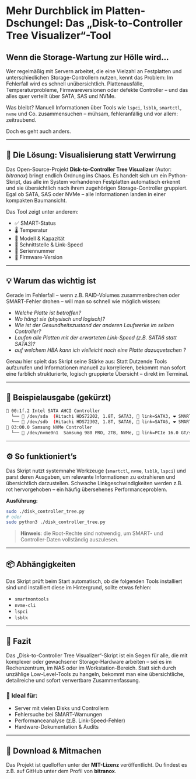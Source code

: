 # Mehr Durchblick im Platten-Dschungel: Das „Disk-to-Controller Tree Visualizer“-Tool

## Wenn die Storage-Wartung zur Hölle wird...

Wer regelmäßig mit Servern arbeitet, die eine Vielzahl an Festplatten und unterschiedlichen Storage-Controllern nutzen, kennt das Problem: Im Fehlerfall wird es schnell unübersichtlich. Plattenausfälle, Temperaturprobleme, Firmwareversionen oder defekte Controller – und das alles quer verteilt über SATA, SAS und NVMe.

Was bleibt? Manuell Informationen über Tools wie `lspci`, `lsblk`, `smartctl`, `nvme` und Co. zusammensuchen – mühsam, fehleranfällig und vor allem: zeitraubend.

Doch es geht auch anders.

---

## 🧹 Die Lösung: Visualisierung statt Verwirrung

Das Open-Source-Projekt **Disk-to-Controller Tree Visualizer** (Autor: *bitranox*) bringt endlich Ordnung ins Chaos. Es handelt sich um ein Python-Skript, das alle im System vorhandenen Festplatten automatisch erkennt und sie übersichtlich nach ihrem zugehörigen Storage-Controller gruppiert. Egal ob SATA, SAS oder NVMe – alle Informationen landen in einer kompakten Baumansicht.

Das Tool zeigt unter anderem:

* ✅ SMART-Status
* 🌡️ Temperatur
* 📆 Modell & Kapazität
* 🧲 Schnittstelle & Link-Speed
* 🔣 Seriennummer
* 🔧 Firmware-Version

---

## 💡 Warum das wichtig ist

Gerade im Fehlerfall – wenn z.B. RAID-Volumes zusammenbrechen oder SMART-Fehler drohen – will man so schnell wie möglich wissen:

* *Welche Platte ist betroffen?*
* *Wo hängt sie (physisch und logisch)?*
* *Wie ist der Gesundheitszustand der anderen Laufwerke im selben Controller?*
* *Laufen alle Platten mit der erwarteten Link-Speed (z.B. SATA6 statt SATA3)?*
* *auf welchem HBA kann ich vielleicht noch eine Platte dazuquetschen ?*

Genau hier spielt das Skript seine Stärke aus: Statt Dutzende Tools aufzurufen und Informationen manuell zu korrelieren, bekommt man sofort eine farblich strukturierte, logisch gruppierte Übersicht – direkt im Terminal.

---

## 📸 Beispielausgabe (gekürzt)

```bash
🎯 00:1f.2 Intel SATA AHCI Controller
  └── 📢 /dev/sda  (Hitachi HDS72202, 1.8T, SATA3, 🧹 link=SATA3, ❤️ SMART: ✅ , 🌡️ 42°C, 🔣 SN: JK11..., 🔧 FW: JKAOA3MA)
  └── 📢 /dev/sdb  (Hitachi HDS72302, 1.8T, SATA6, 🧹 link=SATA6, ❤️ SMART: ✅ , 🌡️ 39°C, ...)
🎯 03:00.0 Samsung NVMe Controller
  └── 📢 /dev/nvme0n1  Samsung 980 PRO, 2TB, NVMe, 🧹 link=PCIe 16.0 GT/s x4, ❤️ SMART: ✅ , 🌡️ 41°C, ...
```

---

## ⚙️ So funktioniert’s

Das Skript nutzt systemnahe Werkzeuge (`smartctl`, `nvme`, `lsblk`, `lspci`) und parst deren Ausgaben, um relevante Informationen zu extrahieren und übersichtlich darzustellen. Schwache Linkgeschwindigkeiten werden z.B. rot hervorgehoben – ein häufig übersehenes Performanceproblem.

**Ausführung:**

```bash
sudo ./disk_controller_tree.py
# oder
sudo python3 ./disk_controller_tree.py
```

> **Hinweis**: die Root-Rechte sind notwendig, um SMART- und Controller-Daten vollständig auszulesen.

---

## 📦 Abhängigkeiten

Das Skript prüft beim Start automatisch, ob die folgenden Tools installiert sind und installiert diese im Hintergrund, sollte etwas fehlen:

* `smartmontools`
* `nvme-cli`
* `lspci`
* `lsblk`

---

## 👤 Fazit

Das „Disk-to-Controller Tree Visualizer“-Skript ist ein Segen für alle, die mit komplexer oder gewachsener Storage-Hardware arbeiten – sei es im Rechenzentrum, im NAS oder im Workstation-Bereich. Statt sich durch unzählige Low-Level-Tools zu hangeln, bekommt man eine übersichtliche, detailreiche und sofort verwertbare Zusammenfassung.

### 🔧 Ideal für:

* Server mit vielen Disks und Controllern
* Fehlersuche bei SMART-Warnungen
* Performanceanalyse (z.B. Link-Speed-Fehler)
* Hardware-Dokumentation & Audits

---

## 📅 Download & Mitmachen

Das Projekt ist quelloffen unter der **MIT-Lizenz** veröffentlicht. Du findest es z.B. auf GitHub unter dem Profil von **bitranox**.
